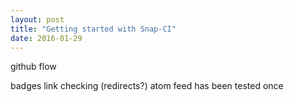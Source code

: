 ```yaml
---
layout: post
title: "Getting started with Snap-CI"
date: 2016-01-29
---
```


github flow

badges
link checking (redirects?)
atom feed has been tested once
